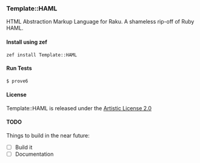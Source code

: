 
### Template::HAML

HTML Abstraction Markup Language for Raku.  A shameless rip-off of Ruby HAML.

#### Install using zef

```
zef install Template::HAML
```

#### Run Tests

```bash
$ prove6
```

#### License

Template::HAML is released under the [Artistic License 2.0](https://opensource.org/licenses/Artistic-2.0)

#### TODO

Things to build in the near future:

- [ ] Build it
- [ ] Documentation
